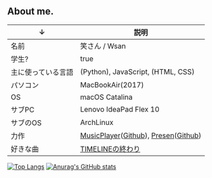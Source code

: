 ## About me.
| ↓| 説明 |
| - | - |
| 名前 | 笑さん / Wsan |
| 学生? | true |
| 主に使っている言語 | (Python), JavaScript, (HTML, CSS) |
| パソコン | MacBookAir(2017) |
| OS | macOS Catalina |
| サブPC | Lenovo IdeaPad Flex 10 |
| サブのOS | ArchLinux |
| 力作 | [MusicPlayer](https://wswsans.github.io/music-player)([Github](https://github.com/wswsans/music-player)), [Presen](https://wswsans.github.io/presen)([Github](https://github.com/wswsans/presen)) |
| 好きな曲 | [TIMELINEの終わり](https://youtu.be/vJuPXmDQhUM) |

[![Top Langs](https://github-readme-stats.vercel.app/api/top-langs/?username=wswsans)](https://github.com/anuraghazra/github-readme-stats)
[![Anurag's GitHub stats](https://github-readme-stats.vercel.app/api?username=wswsans&show_icons=true&bg_color=30,e96443,904e95&title_color=fff&text_color=fff)](https://github.com/wswsans)

<!--
### Hi there 👋
**wswsans/wswsans** is a ✨ _special_ ✨ repository because its `README.md` (this file) appears on your GitHub profile.

Here are some ideas to get you started:

- 🔭 I’m currently working on ...
- 🌱 I’m currently learning ...
- 👯 I’m looking to collaborate on ...
- 🤔 I’m looking for help with ...
- 💬 Ask me about ...
- 📫 How to reach me: ...
- 😄 Pronouns: ...
- ⚡ Fun fact: ...
-->
